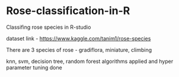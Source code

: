 # Rose-classification-in-R

Classifing rose species in R-studio

dataset link -  https://www.kaggle.com/tanim1/rose-species


There are 3 species of rose - gradiflora, miniature, climbing

knn, svm, decision tree, random forest algorithms applied and hyper parameter tuning done

